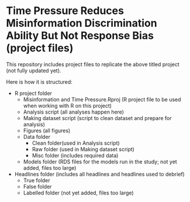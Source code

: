 # Time Pressure Reduces Misinformation Discrimination Ability But Not Response Bias (project files)

This repository includes project files to replicate the above titled project (not fully updated yet).

Here is how it is structured:
- R project folder
  - Misinformation and Time Pressure.Rproj (R project file to be used when working with R on this project)
  - Analysis script (all analyses happen here)
  - Making dataset script (script to clean dataset and prepare for analysis)
  - Figures (all figures)
  - Data folder
    - Clean folder(used in Analysis script)
    - Raw folder (used in Making dataset script)
    - Misc folder (includes required data)
  - Models folder (RDS files for the models run in the study; not yet added, files too large)
- Headlines folder (includes all headlines and headlines used to debrief)
  - True folder
  - False folder
  - Labelled folder (not yet added, files too large)

